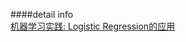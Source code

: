 ####detail info   
[机器学习实践: Logistic Regression的应用](http://zuojie.github.io/2014/07/06/%E6%9C%BA%E5%99%A8%E5%AD%A6%E4%B9%A0%E5%AE%9E%E8%B7%B5%3ALogistic_Regression%E7%9A%84%E5%BA%94%E7%94%A8.html)
